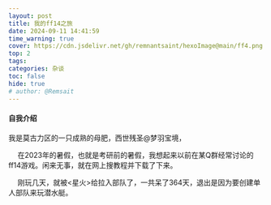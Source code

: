 ```yaml
---
layout: post
title: 我的ff14之旅
date: 2024-09-11 14:41:59
time_warning: true
cover: https://cdn.jsdelivr.net/gh/remnantsaint/hexoImage@main/ff4.png
top: 2
tags: 
categories: 杂谈
toc: false
hide: true
# author: @Remsait
---
```

#### 自我介绍
我是莫古力区的一只成熟的母肥，西世残圣@梦羽宝境，

&emsp; 在2023年的暑假，也就是考研前的暑假，我想起来以前在某Q群经常讨论的ff14游戏。闲来无事，就在网上搜教程并下载了下来。

&emsp; 刚玩几天，就被<星火>给拉入部队了，一共呆了364天，退出是因为要创建单人部队来玩潜水艇。

&emsp; 


